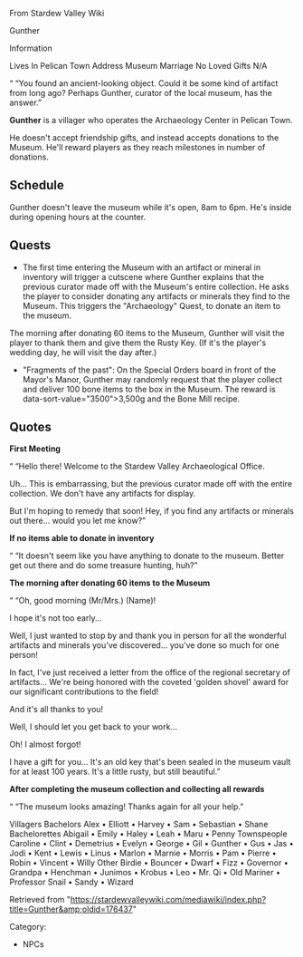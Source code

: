 From Stardew Valley Wiki

Gunther

Information

Lives In Pelican Town Address Museum Marriage No Loved Gifts N/A

“ “You found an ancient-looking object. Could it be some kind of artifact from long ago? Perhaps Gunther, curator of the local museum, has the answer.”

**Gunther** is a villager who operates the Archaeology Center in Pelican Town.

He doesn't accept friendship gifts, and instead accepts donations to the Museum. He'll reward players as they reach milestones in number of donations.

## Schedule

Gunther doesn't leave the museum while it's open, 8am to 6pm. He's inside during opening hours at the counter.

## Quests

- The first time entering the Museum with an artifact or mineral in inventory will trigger a cutscene where Gunther explains that the previous curator made off with the Museum's entire collection. He asks the player to consider donating any artifacts or minerals they find to the Museum. This triggers the "Archaeology" Quest, to donate an item to the museum.

The morning after donating 60 items to the Museum, Gunther will visit the player to thank them and give them the Rusty Key. (If it's the player's wedding day, he will visit the day after.)

- "Fragments of the past": On the Special Orders board in front of the Mayor's Manor, Gunther may randomly request that the player collect and deliver 100 bone items to the box in the Museum. The reward is data-sort-value="3500"&gt;3,500g and the Bone Mill recipe.

## Quotes

**First Meeting**

“ “Hello there! Welcome to the Stardew Valley Archaeological Office.

Uh... This is embarrassing, but the previous curator made off with the entire collection. We don't have any artifacts for display.

But I'm hoping to remedy that soon! Hey, if you find any artifacts or minerals out there... would you let me know?”

**If no items able to donate in inventory**

“ “It doesn't seem like you have anything to donate to the museum. Better get out there and do some treasure hunting, huh?”

**The morning after donating 60 items to the Museum**

“ “Oh, good morning (Mr/Mrs.) (Name)!

I hope it's not too early...

Well, I just wanted to stop by and thank you in person for all the wonderful artifacts and minerals you've discovered... you've done so much for one person!

In fact, I've just received a letter from the office of the regional secretary of artifacts... We're being honored with the coveted 'golden shovel' award for our significant contributions to the field!

And it's all thanks to you!

Well, I should let you get back to your work...

Oh! I almost forgot!

I have a gift for you... It's an old key that's been sealed in the museum vault for at least 100 years. It's a little rusty, but still beautiful.”

**After completing the museum collection and collecting all rewards**

“ “The museum looks amazing! Thanks again for all your help.”

Villagers Bachelors Alex • Elliott • Harvey • Sam • Sebastian • Shane Bachelorettes Abigail • Emily • Haley • Leah • Maru • Penny Townspeople Caroline • Clint • Demetrius • Evelyn • George • Gil • Gunther • Gus • Jas • Jodi • Kent • Lewis • Linus • Marlon • Marnie • Morris • Pam • Pierre • Robin • Vincent • Willy Other Birdie • Bouncer • Dwarf • Fizz • Governor • Grandpa • Henchman • Junimos • Krobus • Leo • Mr. Qi • Old Mariner • Professor Snail • Sandy • Wizard

Retrieved from "https://stardewvalleywiki.com/mediawiki/index.php?title=Gunther&amp;oldid=176437"

Category:

- NPCs
